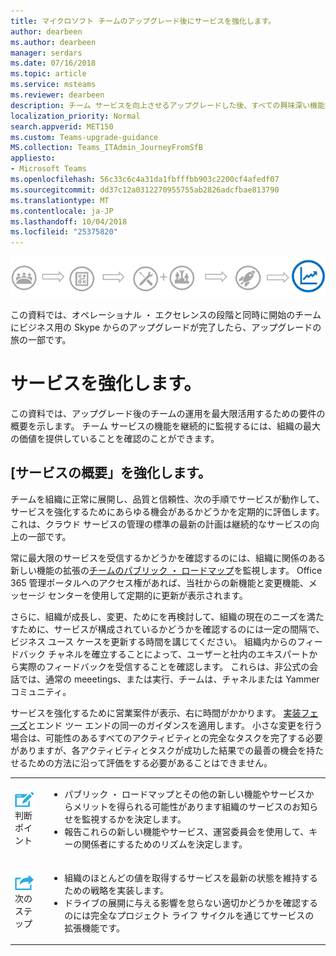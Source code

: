 ```yaml
---
title: マイクロソフト チームのアップグレード後にサービスを強化します。
author: dearbeen
ms.author: dearbeen
manager: serdars
ms.date: 07/16/2018
ms.topic: article
ms.service: msteams
ms.reviewer: dearbeen
description: チーム サービスを向上させるアップグレードした後、すべての興味深い機能拡張のチームのロードマップを監視する機会を定期的に評価します。
localization_priority: Normal
search.appverid: MET150
ms.custom: Teams-upgrade-guidance
MS.collection: Teams_ITAdmin_JourneyFromSfB
appliesto:
- Microsoft Teams
ms.openlocfilehash: 56c33c6c4a31da1fbfffbb903c2200cf4afedf07
ms.sourcegitcommit: dd37c12a0312270955755ab2826adcfbae813790
ms.translationtype: MT
ms.contentlocale: ja-JP
ms.lasthandoff: 10/04/2018
ms.locfileid: "25375820"
---
```

![オペレーショナル ・ エクセレンスの段階に重点を置いて、旅アップグレードの段階](media/upgrade-banner-op-excellence.png "オペレーショナル ・ エクセレンスの段階に重点を置いて、旅アップグレードの段階")

この資料では、オペレーショナル ・ エクセレンスの段階と同時に開始のチームにビジネス用の Skype からのアップグレードが完了したら、アップグレードの旅の一部です。

# <a name="enhance-your-service"></a>サービスを強化します。

この資料では、アップグレード後のチームの運用を最大限活用するための要件の概要を示します。 チーム サービスの機能を継続的に監視するには、組織の最大の価値を提供していることを確認のことができます。

## <a name="enhance-my-service-overview"></a>[サービスの概要」を強化します。
チームを組織に正常に展開し、品質と信頼性、次の手順でサービスが動作して、サービスを強化するためにあらゆる機会があるかどうかを定期的に評価します。 これは、クラウド サービスの管理の標準の最新の計画は継続的なサービスの向上の一部です。 

常に最大限のサービスを受信するかどうかを確認するのには、組織に関係のある新しい機能の拡張の[チームのパブリック ・ ロードマップ](https://products.office.com/business/office-365-roadmap?filters=microsoft%20teams)を監視します。 Office 365 管理ポータルへのアクセス権があれば、当社からの新機能と変更機能、メッセージ センターを使用して定期的に更新が表示されます。 

さらに、組織が成長し、変更、ためにを再検討して、組織の現在のニーズを満たすために、サービスが構成されているかどうかを確認するのには一定の間隔で、ビジネス ユース ケースを更新する時間を講じてください。  組織内からのフィードバック チャネルを確立することによって、ユーザーと社内のエキスパートから実際のフィードバックを受信することを確認します。 これらは、非公式の会話では、通常の meeetings、または実行、チームは、チャネルまたは Yammer コミュニティ。 

サービスを強化するために営業案件が表示、右に時間がかかります。 [実装フェーズ](quick-start-enable-teams.md)とエンド ツー エンドの同一のガイダンスを適用します。 小さな変更を行う場合は、可能性のあるすべてのアクティビティとの完全なタスクを完了する必要がありますが、各アクティビティとタスクが成功した結果での最善の機会を持たせるための方法に沿って評価をする必要があることはできません。


<table>
<tr><td><img src="media/audio_conferencing_image7.png" alt=""/> <br/>判断ポイント</td><td><ul><li>パブリック ・ ロードマップとその他の新しい機能やサービスからメリットを得られる可能性があります組織のサービスのお知らせを監視するかを決定します。</li><li>報告これらの新しい機能やサービス、運営委員会を使用して、キーの関係者にするためのリズムを決定します。</li></ul></td></tr>
<tr><td><img src="media/audio_conferencing_image9.png" alt=""/><br/>次のステップ</td><td><ul><li>組織のほとんどの値を取得するサービスを最新の状態を維持するための戦略を実装します。</li><li>ドライブの展開に与える影響を怠らない適切かどうかを確認するのには完全なプロジェクト ライフ サイクルを通じてサービスの拡張機能です。</li></ul></td></tr>
</table>

